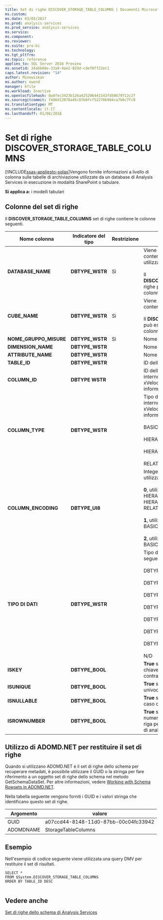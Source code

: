 ```yaml
---
title: Set di righe DISCOVER_STORAGE_TABLE_COLUMNS | Documenti Microsoft
ms.custom: 
ms.date: 03/03/2017
ms.prod: analysis-services
ms.prod_service: analysis-services
ms.service: 
ms.component: 
ms.reviewer: 
ms.suite: pro-bi
ms.technology: 
ms.tgt_pltfrm: 
ms.topic: reference
applies_to: SQL Server 2016 Preview
ms.assetid: 24abb88e-33a9-4ae2-829d-cdef0ff22ec1
caps.latest.revision: "14"
author: Minewiskan
ms.author: owend
manager: kfile
ms.workload: Inactive
ms.openlocfilehash: 8a0fec3423b126a425206441543fd50679712c2f
ms.sourcegitcommit: f486d12078a45c87b0fcf52270b904ca7b0c7fc8
ms.translationtype: MT
ms.contentlocale: it-IT
ms.lasthandoff: 01/08/2018
---
```

# <a name="discoverstoragetablecolumns-rowset"></a>Set di righe DISCOVER_STORAGE_TABLE_COLUMNS
[!INCLUDE[ssas-appliesto-sqlas](../../../includes/ssas-appliesto-sqlas.md)]Vengono fornite informazioni a livello di colonna sulle tabelle di archiviazione utilizzate da un database di Analysis Services in esecuzione in modalità SharePoint o tabulare.  
  
 **Si applica a:** i modelli tabulari  
  
## <a name="rowset-columns"></a>Colonne del set di righe  
 Il **DISCOVER_STORAGE_TABLE_COLUMNS** set di righe contiene le colonne seguenti.  
  
|**Nome colonna**|**Indicatore del tipo**|**Restrizione**|**Descrizione**|  
|---------------------|------------------------|---------------------|---------------------|  
|**DATABASE_NAME**|**DBTYPE_WSTR**|Sì|Viene specificato il nome del database contenente le tabelle. Se omesso, viene utilizzato il database corrente.<br /><br /> Il **DISCOVER_STORAGE_TABLE_COLUMNS** righe può essere limitato tramite questa colonna.|  
|**CUBE_NAME**|**DBTYPE_WSTR**|Sì|Viene specificato il cubo o il modello contenente le tabelle.<br /><br /> Il **DISCOVER_STORAGE_TABLES** righe può essere limitato tramite questa colonna.|  
|**NOME_GRUPPO_MISURE**|**DBTYPE_WSTR**|Sì|Nome del gruppo di misure.|  
|**DIMENSION_NAME**|**DBTYPE_WSTR**||Nome della dimensione.|  
|**ATTRIBUTE_NAME**|**DBTYPE_WSTR**||Nome dell'attributo.|  
|**TABLE_ID**|**DBTYPE_WSTR**||ID della tabella.|  
|**COLUMN_ID**|**DBTYPE WSTR**||ID della colonna. L'ID della colonna è interno al motore di analisi in memoria xVelocity (VertiPaq) ed è solo informativo.|  
|**COLUMN_TYPE**|**DBTYPE_WSTR**||Tipo di colonna. Il tipo di colonna è interno al motore di analisi in memoria xVelocity (VertiPaq) ed è solo informativo.<br /><br /> BASIC_DATA<br /><br /> HIERARCHY_DATAID_TO_POSITION<br /><br /> HIERARCHY_POSITION_TO_DATAID<br /><br /> RELATIONSHIP|  
|**COLUMN_ENCODING**|**DBTYPE_UI8**||Integer che rappresenta il tipo di codifica utilizzato per i dati della colonna.<br /><br /> **0**, utilizzato con **COLUMN_TYPE**: HIERARCHY_DATAID_TO_POSITION, HIERARCHY_POSITION_TO_DATAID, RELATIONSHIP<br /><br /> **1**, utilizzato con **COLUMN_TYPE**: BASIC_DATA<br /><br /> **2**, utilizzato con **COLUMN_TYPE**: BASIC_DATA|  
|**TIPO DI DATI**|**DBTYPE_WSTR**||Tipo di dati della colonna. Dispone dei seguenti valori possibili:<br /><br /> DBTYPE_BOOL<br /><br /> DBTYPE_CY<br /><br /> DBTYPE_DATE<br /><br /> DBTYPE_I4<br /><br /> DBTYPE_I8<br /><br /> DBTYPE_R8<br /><br /> DBTYPE_WSTR<br /><br /> N/D|  
|**ISKEY**|**DBTYPE_BOOL**||**True** se la colonna viene utilizzata come chiave primaria o esterna; in caso contrario **false**.|  
|**ISUNIQUE**|**DBTYPE_BOOL**||**True** se i valori nella colonna sono univoci; in caso contrario **false**.|  
|**ISNULLABLE**|**DBTYPE_BOOL**||**True** se la colonna ammette valori null; in caso contrario **false**.|  
|**ISROWNUMBER**|**DBTYPE_BOOL**||**True** se la colonna è una colonna di numeri di riga. Colonne del numero di riga per uso interno da parte del motore di analisi in memoria xVelocity.|  
  
## <a name="using-adomdnet-to-return-the-rowset"></a>Utilizzo di ADOMD.NET per restituire il set di righe  
 Quando si utilizzano ADOMD.NET e il set di righe dello schema per recuperare metadati, è possibile utilizzare il GUID o la stringa per fare riferimento a un oggetto set di righe dello schema nel metodo GetSchemaDataSet. Per altre informazioni, vedere [Working with Schema Rowsets in ADOMD.NET](../../../analysis-services/multidimensional-models-adomd-net-client/retrieving-metadata-working-with-schema-rowsets.md).  
  
 Nella tabella seguente vengono forniti i GUID e i valori stringa che identificano questo set di righe.  
  
|Argomento|valore|  
|--------------|-----------|  
|GUID|a07ccd44-8148-11d0-87bb-00c04fc33942|  
|ADOMDNAME|StorageTableColumns|  
  
## <a name="example"></a>Esempio  
 Nell'esempio di codice seguente viene utilizzata una query DMV per restituire il set di risultati.  
  
```  
SELECT *  
FROM $System.DISCOVER_STORAGE_TABLE_COLUMNS  
ORDER BY TABLE_ID DESC  
  
```  
  
## <a name="see-also"></a>Vedere anche  
 [Set di righe dello schema di Analysis Services](../../../analysis-services/schema-rowsets/analysis-services-schema-rowsets.md)  
  
  
